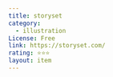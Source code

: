 ```yaml
---
title: storyset
category:
  - illustration
License: Free
link: https://storyset.com/
rating: ⭐⭐⭐
layout: item
---
```

